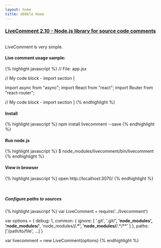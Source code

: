 ```yaml
---
layout: home
title: d08ble Home
---
```

### [LiveComment 2.10 - Node.js library for source code comments](https://github.com/d08ble/livecomment)
<br>
LiveComment is very simple.

#### Live comment usage sample:

{% highlight javascript %}
// File: app.jsx

// My code block - import section [

import async from "async";
import React from "react";
import Router from "react-router";

// My code block - import section ]
{% endhighlight %}

#### Install

{% highlight javascript %}
npm install livecomment --save
{% endhighlight %}

#### Run node.js

{% highlight javascript %}
$ node_modules/livecomment/bin/livecomment
{% endhighlight %}

#### View in browser
{% highlight javascript %}
open http://localhost:3070/
{% endhighlight %}

<br>

##### Configure paths to sources

{% highlight javascript %}
var LiveComment = require('../livecomment')

var options = {
    debug: 1,
    common: {
      ignore: [
        '.git',
        '.git/**',
        'node_modules',
        'node_modules/**',
        'node_modules/**/.*',
        'node_modules/**/.*/**'
      ]
    },
    paths: ['/path/to/file', ...]
}

var livecomment = new LiveComment(options)
{% endhighlight %}

